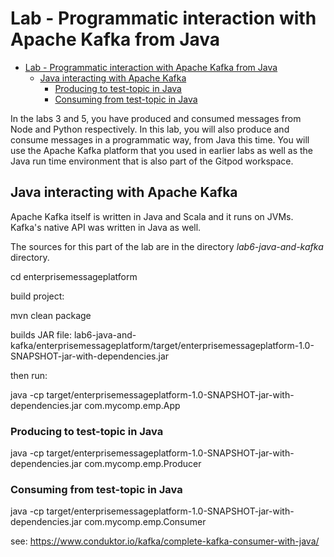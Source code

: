 # Lab - Programmatic interaction with Apache Kafka from Java

- [Lab - Programmatic interaction with Apache Kafka from Java](#lab---programmatic-interaction-with-apache-kafka-from-java)
  - [Java interacting with Apache Kafka](#java-interacting-with-apache-kafka)
    - [Producing to test-topic in Java](#producing-to-test-topic-in-java)
    - [Consuming from test-topic in Java](#consuming-from-test-topic-in-java)

In the labs 3 and 5, you have produced and consumed messages from Node and Python respectively. In this lab, you will also produce and consume messages in a programmatic way, from Java this time. You will use the Apache Kafka platform that you used in earlier labs as well as the Java run time environment that is also part of the Gitpod workspace. 

## Java interacting with Apache Kafka

Apache Kafka itself is written in Java and Scala and it runs on JVMs. Kafka's native API was written in Java as well. 


The sources for this part of the lab are in the directory *lab6-java-and-kafka* directory.

cd enterprisemessageplatform

build project:

mvn clean package

builds JAR file: lab6-java-and-kafka/enterprisemessageplatform/target/enterprisemessageplatform-1.0-SNAPSHOT-jar-with-dependencies.jar

then run:

java -cp target/enterprisemessageplatform-1.0-SNAPSHOT-jar-with-dependencies.jar com.mycomp.emp.App

### Producing to test-topic in Java

java -cp target/enterprisemessageplatform-1.0-SNAPSHOT-jar-with-dependencies.jar com.mycomp.emp.Producer



### Consuming from test-topic in Java




java -cp target/enterprisemessageplatform-1.0-SNAPSHOT-jar-with-dependencies.jar com.mycomp.emp.Consumer

see: https://www.conduktor.io/kafka/complete-kafka-consumer-with-java/